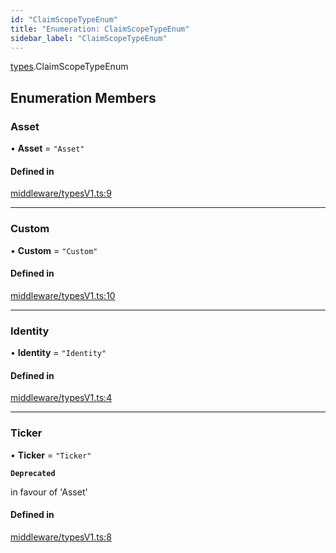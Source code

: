 ```yaml
---
id: "ClaimScopeTypeEnum"
title: "Enumeration: ClaimScopeTypeEnum"
sidebar_label: "ClaimScopeTypeEnum"
---
```


[types](../../../modules/Types/Types.md).ClaimScopeTypeEnum

## Enumeration Members

### Asset

• **Asset** = ``"Asset"``

#### Defined in

[middleware/typesV1.ts:9](https://github.com/PolymeshAssociation/polymesh-sdk/blob/3cc570ade/src/middleware/typesV1.ts#L9)

___

### Custom

• **Custom** = ``"Custom"``

#### Defined in

[middleware/typesV1.ts:10](https://github.com/PolymeshAssociation/polymesh-sdk/blob/3cc570ade/src/middleware/typesV1.ts#L10)

___

### Identity

• **Identity** = ``"Identity"``

#### Defined in

[middleware/typesV1.ts:4](https://github.com/PolymeshAssociation/polymesh-sdk/blob/3cc570ade/src/middleware/typesV1.ts#L4)

___

### Ticker

• **Ticker** = ``"Ticker"``

**`Deprecated`**

in favour of 'Asset'

#### Defined in

[middleware/typesV1.ts:8](https://github.com/PolymeshAssociation/polymesh-sdk/blob/3cc570ade/src/middleware/typesV1.ts#L8)
